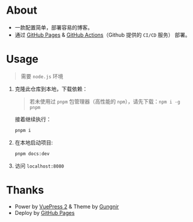 # About

- 一款配置简单，部署容易的博客。
- 通过 [GitHub Pages](https://docs.github.com/cn/pages/quickstart) & [GitHub Actions](https://docs.github.com/cn/actions)（Github 提供的 `CI/CD` 服务） 部署。

# Usage

> 需要 `node.js` 环境

1. 克隆此仓库到本地，下载依赖：
   > 若未使用过 `pnpm` 包管理器（高性能的 `npm`），请先下载：`npm i -g pnpm`

   接着继续执行：

    ```bash
    pnpm i
    ```

2. 在本地启动项目:

    ```bash
    pnpm docs:dev
    ```
   
3. 访问 `localhost:8080`


# Thanks
- Power by [VuePress 2](https://v2.vuepress.vuejs.org/) & Theme by [Gungnir](https://github.com/Renovamen/vuepress-theme-gungnir)
- Deploy by [GitHub Pages](https://docs.github.com/cn/pages/quickstart)
